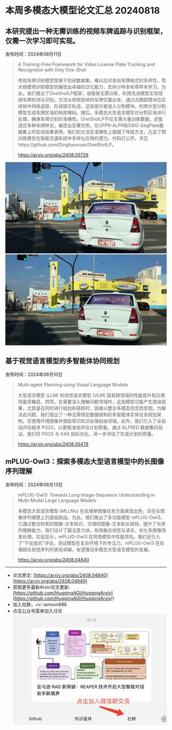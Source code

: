 # 本周多模态大模型论文汇总 20240818
## 本研究提出一种无需训练的视频车牌追踪与识别框架，仅需一次学习即可实现。
发布时间：2024年08月11日

> A Training-Free Framework for Video License Plate Tracking and Recognition with Only One-Shot
>
> 传统车牌识别模型受限于封闭数据集，难以应对各地车牌格式的多样性。而大规模预训练模型则展现出卓越的泛化能力，支持少样本和零样本学习。为此，我们推出了OneShotLP框架，该框架无需训练，利用先进模型实现视频车牌检测与识别。方法从视频首帧的车牌位置出发，通过点跟踪模块在后续帧中持续追踪，形成提示轨迹。这些提示被送入分割模块，利用大型分割模型生成车牌区域的局部掩码。随后，多模态大型语言模型对分割区域进行处理，确保车牌识别的准确性。OneShotLP不仅无需大量训练数据，还能适应多种车牌样式，展现出显著优势。在UFPR-ALPR和SSIG-SegPlate数据集上的实验结果表明，我们的方法在准确性上超越了传统方法，凸显了预训练模型在智能交通系统中多样化应用的潜力。代码已公开，详见https://github.com/Dinghaoxuan/OneShotLP。
>
> https://arxiv.org/abs/2408.05729

![](https://raw.githubusercontent.com/HuggingAGI/HuggingArxiv/main/paper_images/2408.05729/track014101.png)
![](https://raw.githubusercontent.com/HuggingAGI/HuggingArxiv/main/paper_images/2408.05729/track014108.png)

## 基于视觉语言模型的多智能体协同规划
发布时间：2024年08月10日

> Multi-agent Planning using Visual Language Models
>
> 大型语言模型 (LLM) 和视觉语言模型 (VLM) 因其跨领域的性能提升和应用而备受瞩目。然而，在需要深入理解问题领域时，这些模型可能产生错误结果，尤其是在同时进行规划和感知时，因难以整合多模态信息而受困。为解决此问题，我们提出了一种无需特定数据结构的多智能体实体任务规划架构，仅使用环境图像并借助常识知识处理自由领域。此外，我们引入了全自动评估程序 PG2S，以更精准地评估计划质量。通过 ALFRED 数据集的验证，我们将 PG2S 与 KAS 指标对比，进一步评估了生成计划的质量。
>
> https://arxiv.org/abs/2408.05478

## mPLUG-Owl3：探索多模态大型语言模型中的长图像序列理解
发布时间：2024年08月13日

> mPLUG-Owl3: Towards Long Image-Sequence Understanding in Multi-Modal Large Language Models
>
> 多模态大型语言模型 (MLLMs) 在处理单图像任务方面表现出色，但在长图像序列建模上仍面临挑战。为此，我们推出了多功能模型 mPLUG-Owl3，它通过整合检索的图像-文本知识、交错的图像-文本和长视频，提升了长序列理解能力。我们设计了超注意力块，有效融合视觉与语言，优化多图像场景处理。实验显示，mPLUG-Owl3 在同类模型中性能领先。我们还引入了“干扰抵抗”评估，测试模型在复杂环境下的专注力。mPLUG-Owl3 在处理超长视觉序列时表现卓越，有望推动多模态大型语言模型的发展。
>
> https://arxiv.org/abs/2408.04840

<hr />

- 论文原文: [https://arxiv.org/abs/2408.04840](https://arxiv.org/abs/2408.04840)
- 获取更多最新Arxiv论文更新: [https://github.com/HuggingAGI/HuggingArxiv](https://github.com/HuggingAGI/HuggingArxiv)!
- 加入社群，+v: iamxxn886
- 点击公众号菜单加入讨论
![](https://raw.githubusercontent.com/HuggingAGI/wx_assets/main/2024/07/31/1722434818326-94339e92-22f1-4472-9d27-fed232f70b5d.jpeg)